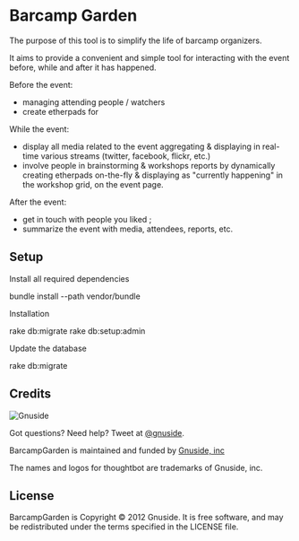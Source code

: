 Barcamp Garden
==============

The purpose of this tool is to simplify the life of barcamp organizers.

It aims to provide a convenient and simple tool for interacting with the event
before, while and after it has happened.

Before the event:
* managing attending people / watchers
* create etherpads for 

While the event:
* display all media related to the event aggregating & displaying in real-time
  various streams (twitter, facebook, flickr, etc.)
* involve people in brainstorming & workshops reports by dynamically creating
  etherpads on-the-fly & displaying as "currently happening" in the workshop
  grid, on the event page.

After the event:
* get in touch with people you liked ;
* summarize the event with media, attendees, reports, etc.


Setup
-----

Install all required dependencies

  bundle install --path vendor/bundle


Installation

  rake db:migrate
  rake db:setup:admin


Update the database

  rake db:migrate


Credits
-------

![Gnuside](http://www.gnuside.com/wp-content/themes/gnuside-ignition-0.2-1-g0d0a5ed/images/logo-whitebg-128.png)

Got questions? Need help? Tweet at [@gnuside](http://twitter.com/gnuside).

BarcampGarden is maintained and funded by [Gnuside, inc](http://gnuside.com)

The names and logos for thoughtbot are trademarks of Gnuside, inc.

License
-------

BarcampGarden is Copyright © 2012 Gnuside. 
It is free software, and may be redistributed under the terms specified in the LICENSE file.

